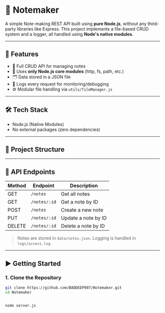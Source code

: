 # 📝 Notemaker

A simple Note-making REST API built using **pure Node.js**, without any third-party libraries like Express. This project implements a file-based CRUD system and a logger, all handled using **Node's native modules**.

---

## 🚀 Features

- 📄 Full CRUD API for managing notes
- 🧰 Uses **only Node.js core modules** (http, fs, path, etc.)
- 🗂️ Data stored in a JSON file
- 📝 Logs every request for monitoring/debugging
- ⚙️ Modular file handling via `utils/fileManager.js`

---

## 🛠️ Tech Stack

- Node.js (Native Modules)
- No external packages (zero dependencies)

---

## 📁 Project Structure


---

## 📌 API Endpoints

| Method | Endpoint       | Description           |
|--------|----------------|-----------------------|
| GET    | `/notes`       | Get all notes         |
| GET    | `/notes/:id`   | Get a note by ID      |
| POST   | `/notes`       | Create a new note     |
| PUT    | `/notes/:id`   | Update a note by ID   |
| DELETE | `/notes/:id`   | Delete a note by ID   |

> Notes are stored in `data/notes.json`. Logging is handled in `logs/access.log`.

---

## ▶️ Getting Started

### 1. Clone the Repository

```bash
git clone https://github.com/BADDEEP007/Notemaker.git
cd Notemaker


node server.js
